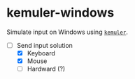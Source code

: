 # kemuler-windows
Simulate input on Windows using [`kemuler`][1].

- [ ] Send input solution
  - [x] Keyboard
  - [x] Mouse
  - [ ] Hardward (?)

[1]: https://github.com/kemuler/kemuler/ "kemuler Repository"
[2]: https://github.com/enigo-rs/enigo/ "enigo Repository"
[3]: https://github.com/enigo-rs/enigo/issues/172/ "enigo's issue"
